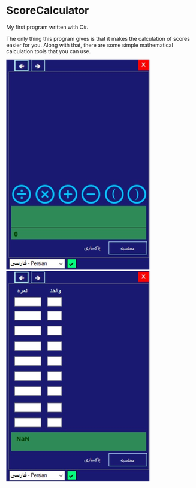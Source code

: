 # ScoreCalculator

My first program written with C#.


The only thing this program gives is that it makes the calculation of scores easier for you.
Along with that, there are some simple mathematical calculation tools that you can use.

![MainPic](https://github.com/Phoenix15049/ScoreCalculator/blob/master/Assets/MainPic.jpg) ![](https://github.com/Phoenix15049/ScoreCalculator/blob/master/Assets/MainPic2.jpg)
